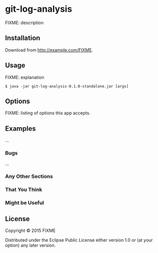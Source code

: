 # git-log-analysis

FIXME: description

## Installation

Download from http://example.com/FIXME.

## Usage

FIXME: explanation

    $ java -jar git-log-analysis-0.1.0-standalone.jar [args]

## Options

FIXME: listing of options this app accepts.

## Examples

...

### Bugs

...

### Any Other Sections
### That You Think
### Might be Useful

## License

Copyright © 2015 FIXME

Distributed under the Eclipse Public License either version 1.0 or (at
your option) any later version.
